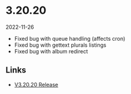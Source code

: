 # 3.20.20

2022-11-26

- Fixed bug with queue handling (affects cron)
- Fixed bug with gettext plurals listings
- Fixed bug with album redirect

## Links

- [V3.20.20 Release](https://chevereto.com/community/threads/chevereto-v3-20-20.14797/)
